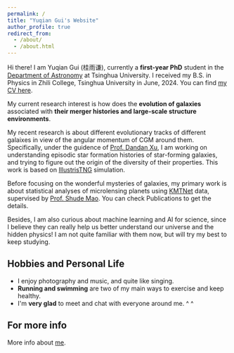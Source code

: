 ```yaml
---
permalink: /
title: "Yuqian Gui's Website"
author_profile: true
redirect_from: 
  - /about/
  - /about.html
---
```



Hi there! I am Yuqian Gui (桂雨谦), currently a **first-year PhD** student in the [Department of Astronomy](https://astro.tsinghua.edu.cn) at Tsinghua University. I received my B.S. in Physics in Zhili College, Tsinghua University in June, 2024. You can find [my CV here](/files/CV.pdf).

My current research interest is how does the **evolution of galaxies** associated with **their merger histories and large-scale structure environments**.

My recent research is about different evolutionary tracks of different galaixes in view of the angular momentum of CGM around them. Specifically, under the guidence of [Prof. Dandan Xu](http://i.astro.tsinghua.edu.cn/~dxu/), I am working on understanding episodic star formation histories of star-forming galaxies, and trying to figure out the origin of the diversity of their properties. This work is based on [IllustrisTNG](https://www.tng-project.org) simulation.

Before focusing on the wonderful mysteries of galaxies, my primary work is about statistical analyses of microlensing planets using [KMTNet](https://kmtnet.kasi.re.kr/kmtnet-eng/) data, supervised by [Prof. Shude Mao](http://i.astro.tsinghua.edu.cn/~smao/). You can check Publications to get the details.



Besides, I am also curious about machine learning and AI for science, since I believe they can really help us better understand our universe and the hidden physics! I am not quite familiar with them now, but will try my best to keep studying.

Hobbies and Personal Life
------
<!-- ====== -->
* I enjoy photography and music, and quite like singing.
* **Running and swimming** are two of my main ways to exercise and keep healthy.
* I'm **very glad** to meet and chat with everyone around me. ^ ^

For more info
------
More info about [me](/files/CV.pdf).
